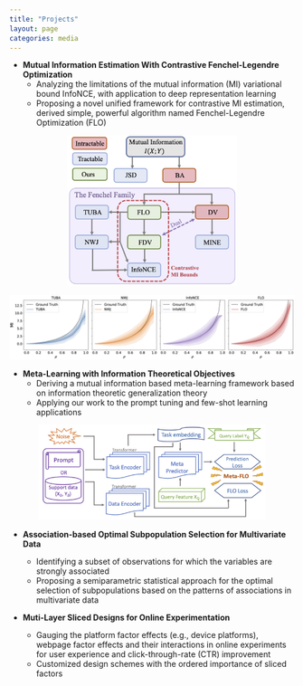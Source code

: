 ```yaml
---
title: "Projects"
layout: page
categories: media
---
```


* **Mutual Information Estimation With Contrastive Fenchel-Legendre Optimization**     
  * Analyzing the limitations of the mutual information (MI) variational bound InfoNCE, with application to deep representation learning 
  * Proposing a novel unified framework for contrastive MI estimation, derived simple, powerful algorithm named Fenchel-Legendre Optimization (FLO)
<p align="center"><img src="image/flo.png" width="300px"/></p> 
<p align="center"><img src="image/toy.png" width="800px"/></p> 
    
* **Meta-Learning with Information Theoretical Objectives**                                            
  * Deriving a mutual information based meta-learning framework based on information theoretic generalization theory
  * Applying our work to the prompt tuning and few-shot learning applications
<p align="center"><img src="image/metaflo.png" width="400px"/></p> 
  
* **Association-based Optimal Subpopulation Selection for Multivariate Data**             
  * Identifying a subset of observations for which the variables are strongly associated
  * Proposing a semiparametric statistical approach for the optimal selection of subpopulations based on the patterns of associations in multivariate data
  
* **Muti-Layer Sliced Designs for Online Experimentation**                                           
  * Gauging the platform factor effects (e.g., device platforms), webpage factor effects and their interactions in online experiments for user experience and click-through-rate (CTR) improvement
  * Customized design schemes with the ordered importance of sliced factors

